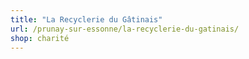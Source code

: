```yaml
---
title: "La Recyclerie du Gâtinais"
url: /prunay-sur-essonne/la-recyclerie-du-gatinais/
shop: charité
---
```

